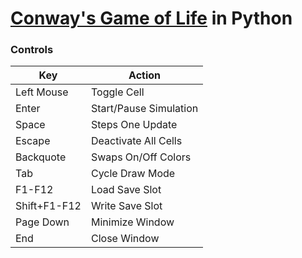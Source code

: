 # [Conway's Game of Life](https://en.wikipedia.org/wiki/Conway%27s_Game_of_Life) in Python

### Controls

| Key          | Action                 |
|--------------|------------------------|
| Left Mouse   | Toggle Cell            |
| Enter        | Start/Pause Simulation |
| Space        | Steps One Update       |
| Escape       | Deactivate All Cells   |
| Backquote    | Swaps On/Off Colors    |
| Tab          | Cycle Draw Mode        |
| F1-F12       | Load Save Slot         |
| Shift+F1-F12 | Write Save Slot        |
| Page Down    | Minimize Window        |
| End          | Close Window           |
